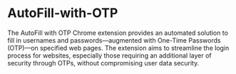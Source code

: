 # AutoFill-with-OTP
The AutoFill with OTP Chrome extension provides an automated solution to fill in usernames and passwords—augmented with One-Time Passwords (OTP)—on specified web pages. The extension aims to streamline the login process for websites, especially those requiring an additional layer of security through OTPs, without compromising user data security.
